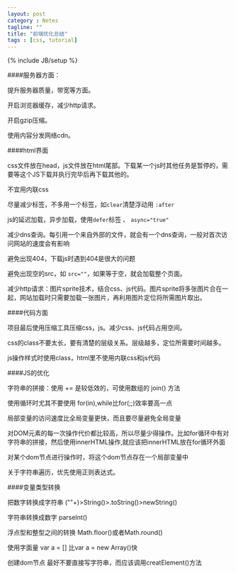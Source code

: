 ```yaml
---
layout: post
category : Notes
tagline: ""
title: "前端优化总结"
tags : [css, tutorial]
---
```

{% include JB/setup %}

####服务器方面：

提升服务器质量，带宽等方面。

开启浏览器缓存，减少http请求。

开启gzip压缩。

使用内容分发网络cdn。

####html界面

css文件放在head，js文件放在html尾部。下载某一个js时其他任务是暂停的，需要等这个JS下载并执行完毕后再下载其他的。

不宜用内联css

尽量减少标签，不多用一个标签，如`clear`清楚浮动用 `:after`

js的延迟加载，异步加载，使用`defer`标签 、 `async="true"`

减少dns查询。每引用一个来自外部的文件，就会有一个dns查询，一般对首次访问网站的速度会有影响

避免出现404，下载js时遇到404是很大的问题

避免出现空的src，如  `src=""`，如果等于空，就会加载整个页面。

减少http请求：图片sprite技术，结合css、js代码。图片sprite将多张图片合在一起，网站加载时只需要加载一张图片，再利用图片定位将所需图片取出。

####代码方面

项目最后使用压缩工具压缩css，js。减少css、js代码占用空间。

css的class不要太长，要有清楚的层级关系。层级越多，定位所需要时间越多。

js操作样式时使用class，html里不使用内联css和js代码

####JS的优化

字符串的拼接：使用 += 是较低效的，可使用数组的 join() 方法

使用循环时尤其不要使用 for(in),while比for(;;)效率要高一点

局部变量的访问速度比全局变量更快，而且要尽量避免全局变量

对DOM元素的每一次操作代价都比较高，所以尽量少得操作。比如for循环中有对字符串的拼接，然后使用innerHTML操作,就应该把innerHTML放在for循环外面

对某个dom节点进行操作时，将这个dom节点存在一个局部变量中

关于字符串遍历，优先使用正则表达式。

####变量类型转换

把数字转换成字符串    (""+)>String()>.toString()>newString()

字符串转换成数字 parseInt()

浮点型和整型之间的转换   Math.floor()或者Math.round()

使用字面量  var a = [] 比var a = new Array()快

创建dom节点 最好不要直接写字符串，而应该调用creatElement()方法